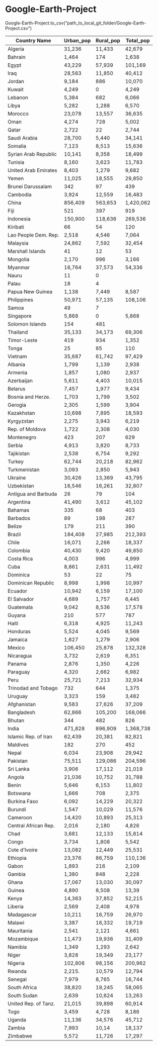 # Google-Earth-Project
Google-Earth-Project.to_csv("path_to_local_git_folder/Google-Earth-Project.csv")

|Country Name        |Urban_pop| Rural_pop| Total_pop |
|--------------------|---------|----------|-----------|
|Algeria             |31,236   |11,433    |42,679     |                         
|Bahrain             |1,464    |174       |1,638      |                                      
|Egypt               |43,229   |57,939    |101,169    |                         
|Iraq                |28,563   |11,850    |40,412     |                    
|Jordan              |9,184    |886       |10,070     |               
|Kuwait              |4,249    |0         |4,249      |              
|Lebanon             |5,384    |682       |6,066      |               
|Libya               |5,282    |1,288     |6,570      |               
|Morocco             |23,078   |13,557    |36,635     |               
|Oman                |4,274    |728       |5,002      |               
|Qatar               |2,722    |22        |2,744      |               
|Saudi Arabia        |28,700   |5,440     |34,141     |               
|Somalia             |7,123    |8,513     |15,636     |                                          
|Syrian Arab Republic|10,141   |8,358     |18,499     |               
|Tunisia             |8,160    |3,623     |11,783     |               
|United Arab Emirates|8,403    |1,279     |9,682      |               
|Yemen               |11,025   |18,555    |29,850     |               
|Brunei Darussalam   |342      |97        |439        |               
|Cambodia            |3,924    |12,559    |16,483     |               
|China               |856,409  |563,653   |1,420,062  |               
|Fiji                |521      |397       |919        |               
|Indonesia           |150,900  |118,636   |269,536    |               
|Kiribati            |66       |54        |120        |               
|Lao People Dem. Rep.|2,518    |4,546     |7,064      |               
|Malaysia            |24,862   |7,592     |32,454     |               
|Marshall Islands    |41       |12        |53         |               
|Mongolia            |2,170    |996       |3,166      |               
|Myanmar             |16,764   |37,573    |54,336     |               
|Nauru               |11       |0         |           |                
|Palau               |18       |4         |           |               
|Papua New Guinea    |1,138    |7,449     |8,587      |               
|Philippines         |50,971   |57,135    |108,106    |               
|Samoa               |49       |7         |           |               
|Singapore           |5,868    |0         |5,868      |               
|Solomon Islands     |154      |481       |           |               
|Thailand            |35,133   |34,173    |69,306     |               
|Timor-Leste         |419      |934       |1,352      |               
|Tonga               |25       |85        |110        |               
|Vietnam             |35,687   |61,742    |97,429     |               
|Albania             |1,799    |1,139     |2,938      |               
|Armenia             |1,857    |1,080     |2,937      |                
|Azerbaijan          |5,611    |4,403     |10,015     |               
|Belarus             |7,457    |1,977     |9,434      |               
|Bosnia and Herze.   |1,703    |1,799     |3,502      |               
|Gerogia             |2,305    |1,599     |3,904      |               
|Kazakhstan          |10,698   |7,895     |18,593     |               
|Kyrgyzstan          |2,275    |3,943     |6,219      |               
|Rep. of Moldova     |1,722    |2,308     |4,030      |               
|Montenegro          |423      |207       |629        |               
|Serbia              |4,913    |3,820     |8,733      |               
|Tajikistan          |2,538    |6,754     |9,292      |               
|Turkey              |62,744   |20,218    |82,962     |               
|Turkmenistan        |3,093    |2,850     |5,943      |               
|Ukraine             |30,426   |13,369    |43,795     |               
|Uzbekistan          |16,546   |16,261    |32,807     |               
|Antigua and Barbuda |26       |79        |104        |               
|Argentina           |41,490   |3,612     |45,102     |               
|Bahamas             |335      |68        |403        |               
|Barbados            |89       |198       |287        |               
|Belize              |179      |211       |390        |               
|Brazil              |184,408  |27,985    |212,393    |               
|Chile               |16,071   |2,266     |18,337     |               
|Colombia            |40,430   |9,420     |49,850     |               
|Costa Rica          |4,003    |996       |4,999      |               
|Cuba                |8,861    |2,631     |11,492     |               
|Dominica            |53       |22        |75         |               
|Dominican Republic  |8,998    |1,998     |10,997     |               
|Ecuador             |10,942   |6,159     |17,100     |               
|El Salvador         |4,689    |1,757     |6,445      |               
|Guatemala           |9,042    |8,536     |17,578     |               
|Guyana              |210      |577       |787        |               
|Haiti               |6,318    |4,925     |11,243     |               
|Honduras            |5,524    |4,045     |9,569      |               
|Jamaica             |1,627    |1,279     |2,906      |               
|Mexico              |106,450  |25,878    |132,328    |               
|Nicaragua           |3,732    |2,619     |6,351      |               
|Panama              |2,876    |1,350     |4,226      |               
|Paraguay            |4,320    |2,662     |6,982      |               
|Peru                |25,721   |7,213     |32,934     |               
|Trinodad and Tobago |732      |644       |1,375      |               
|Uruguay             |3,323    |159       |3,482      |               
|Afghanistan         |9,583    |27,626    |37,209     |                
|Bangladesh          |62,866   |105,200   |168,066    |               
|Bhutan              |344      |482       |826        |                
|India               |471,828  |896,909   |1,368,738  |               
|Islamic Rep. of Iran|62,439   |20,381    |82,821     |               
|Maldives            |182      |270       |452        |               
|Nepal               |6,034    |23,908    |29,942     |               
|Pakistan            |75,511   |129,086   |204,596    |                
|Sri Lanka           |3,906    |17,112    |21,019     |               
|Angola              |21,036   |10,752    |31,788     |                
|Benin               |5,646    |6,153     |11,802     |                
|Botswana            |1,666    |708       |2,375      |               
|Burkina Faso        |6,092    |14,229    |20,322     |               
|Burundi             |1,547    |10,029    |11,576     |                
|Cameroon            |14,420   |10,893    |25,313     |               
|Central African Rep.|2,016    |2,180     |4,826      |               
|Chad                |3,681    |12,133    |15,814     |               
|Congo               |3,734    |1,808     |5,542      |               
|Cote d'Ivoire       |13,082   |12,449    |25,531     |               
|Ethiopia            |23,376   |86,759    |110,136    |               
|Gabon               |1,893    |216       |2,109      |               
|Gambia              |1,380    |848       |2,228      |               
|Ghana               |17,067   |13,030    |30,097     |               
|Guinea              |4,890    |8,508     |13,39      |               
|Kenya               |14,363   |37,852    |52,215     |               
|Liberia             |2,569    |2,408     |4,978      |               
|Madagascar          |10,211   |16,759    |26,970     |               
|Malawi              |3,387    |16,332    |19,719     |               
|Mauritania          |2,541    |2,121     |4,661      |               
|Mozambique          |11,473   |19,936    |31,409     |               
|Namibia             |1,349    |1,293     |2,642      |               
|Niger               |3,828    |19,349    |23,177     |               
|Nigeria             |102,806  |98,156    |200,962    |               
|Rwanda              |2,215.   |10,579    |12,794     |               
|Senegal             |7,979    |8,765     |16,744     |               
|South Africa        |38,820   |19,245    |58,065     |               
|South Sudan         |2,639    |10,624    |13,263     |               
|United Rep. of Tanz.|21,015   |39,898    |60,914     |               
|Togo                |3,459    |4,728     |8,186      |               
|Uganda              |11,136   |34,576    |45,712     |               
|Zambia              |7,993    |10,14     |18,137     |                
|Zimbabwe            |5,572    |11,726    |17,297     |               

